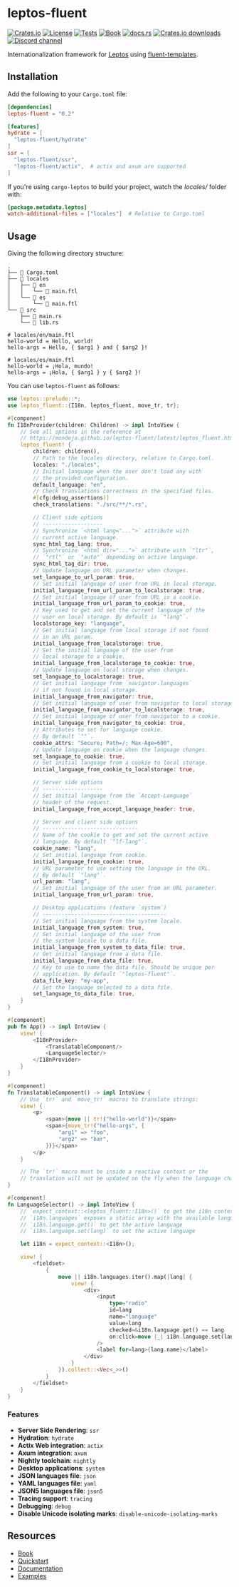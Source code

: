 # leptos-fluent

<!-- This file has been autogenerated.
To update it, change the content of `leptos-fluent/src/lib.rs`
and run `pre-commit run -a cargo-readme`
-->

[![Crates.io](https://img.shields.io/crates/v/leptos-fluent?logo=rust)](https://crates.io/crates/leptos-fluent)
[![License](https://img.shields.io/crates/l/leptos-fluent?logo=mit)](https://github.com/mondeja/leptos-fluent/blob/master/LICENSE)
[![Tests](https://img.shields.io/github/actions/workflow/status/mondeja/leptos-fluent/ci.yml?label=tests&logo=github)](https://github.com/mondeja/leptos-fluent/actions)
[![Book](https://img.shields.io/github/actions/workflow/status/mondeja/leptos-fluent/.github%2Fworkflows%2Fci.yml?logo=github&label=book)][book]
[![docs.rs](https://img.shields.io/docsrs/leptos-fluent?logo=docs.rs)](https://docs.rs/leptos-fluent)
[![Crates.io downloads](https://img.shields.io/crates/d/leptos-fluent)](https://crates.io/crates/leptos-fluent)
[![Discord channel](https://img.shields.io/badge/discord-grey?logo=discord&logoColor=white)](https://discord.com/channels/1031524867910148188/1251579884371705927)

Internationalization framework for [Leptos] using [fluent-templates].

## Installation

Add the following to your `Cargo.toml` file:

```toml
[dependencies]
leptos-fluent = "0.2"

[features]
hydrate = [
  "leptos-fluent/hydrate"
]
ssr = [
  "leptos-fluent/ssr",
  "leptos-fluent/actix",  # actix and axum are supported
]
```

If you're using `cargo-leptos` to build your project, watch the
_locales/_ folder with:

```toml
[package.metadata.leptos]
watch-additional-files = ["locales"]  # Relative to Cargo.toml
```

## Usage

Giving the following directory structure:

```plaintext
.
├── 📄 Cargo.toml
├── 📁 locales
│   ├── 📁 en
│   │   └── 📄 main.ftl
│   └── 📁 es
│       └── 📄 main.ftl
└── 📁 src
    ├── 📄 main.rs
    └── 📄 lib.rs
```

```ftl
# locales/en/main.ftl
hello-world = Hello, world!
hello-args = Hello, { $arg1 } and { $arg2 }!
```

```ftl
# locales/es/main.ftl
hello-world = ¡Hola, mundo!
hello-args = ¡Hola, { $arg1 } y { $arg2 }!
```

You can use `leptos-fluent` as follows:

```rust
use leptos::prelude::*;
use leptos_fluent::{I18n, leptos_fluent, move_tr, tr};

#[component]
fn I18nProvider(children: Children) -> impl IntoView {
    // See all options in the reference at
    // https://mondeja.github.io/leptos-fluent/latest/leptos_fluent.html
    leptos_fluent! {
        children: children(),
        // Path to the locales directory, relative to Cargo.toml.
        locales: "./locales",
        // Initial language when the user don't load any with
        // the provided configuration.
        default_language: "en",
        // Check translations correctness in the specified files.
        #[cfg(debug_assertions)]
        check_translations: "./src/**/*.rs",

        // Client side options
        // -------------------
        // Synchronize `<html lang="...">` attribute with
        // current active language.
        sync_html_tag_lang: true,
        // Synchronize `<html dir="...">` attribute with `"ltr"`,
        // `"rtl"` or `"auto"` depending on active language.
        sync_html_tag_dir: true,
        // Update language on URL parameter when changes.
        set_language_to_url_param: true,
        // Set initial language of user from URL in local storage.
        initial_language_from_url_param_to_localstorage: true,
        // Set initial language of user from URL in a cookie.
        initial_language_from_url_param_to_cookie: true,
        // Key used to get and set the current language of the
        // user on local storage. By default is `"lang"`.
        localstorage_key: "language",
        // Get initial language from local storage if not found
        // in an URL param.
        initial_language_from_localstorage: true,
        // Set the initial language of the user from
        // local storage to a cookie.
        initial_language_from_localstorage_to_cookie: true,
        // Update language on local storage when changes.
        set_language_to_localstorage: true,
        // Get initial language from `navigator.languages`
        // if not found in local storage.
        initial_language_from_navigator: true,
        // Set initial language of user from navigator to local storage.
        initial_language_from_navigator_to_localstorage: true,
        // Set initial language of user from navigator to a cookie.
        initial_language_from_navigator_to_cookie: true,
        // Attributes to set for language cookie.
        // By default `""`.
        cookie_attrs: "Secure; Path=/; Max-Age=600",
        // Update language on cookie when the language changes.
        set_language_to_cookie: true,
        // Set initial language from a cookie to local storage.
        initial_language_from_cookie_to_localstorage: true,

        // Server side options
        // -------------------
        // Set initial language from the `Accept-Language`
        // header of the request.
        initial_language_from_accept_language_header: true,

        // Server and client side options
        // ------------------------------
        // Name of the cookie to get and set the current active
        // language. By default `"lf-lang"`.
        cookie_name: "lang",
        // Set initial language from cookie.
        initial_language_from_cookie: true,
        // URL parameter to use setting the language in the URL.
        // By default `"lang"`.
        url_param: "lang",
        // Set initial language of the user from an URL parameter.
        initial_language_from_url_param: true,

        // Desktop applications (feature `system`)
        // ---------------------------------------
        // Set initial language from the system locale.
        initial_language_from_system: true,
        // Set initial language of the user from
        // the system locale to a data file.
        initial_language_from_system_to_data_file: true,
        // Get initial language from a data file.
        initial_language_from_data_file: true,
        // Key to use to name the data file. Should be unique per
        // application. By default `"leptos-fluent"`.
        data_file_key: "my-app",
        // Set the language selected to a data file.
        set_language_to_data_file: true,
    }
}

#[component]
pub fn App() -> impl IntoView {
    view! {
        <I18nProvider>
            <TranslatableComponent/>
            <LanguageSelector/>
        </I18nProvider>
    }
}

#[component]
fn TranslatableComponent() -> impl IntoView {
    // Use `tr!` and `move_tr!` macros to translate strings:
    view! {
        <p>
            <span>{move || tr!("hello-world")}</span>
            <span>{move_tr!("hello-args", {
                "arg1" => "foo",
                "arg2" => "bar",
            })}</span>
        </p>
    }

    // The `tr!` macro must be inside a reactive context or the
    // translation will not be updated on the fly when the language changes.
}

#[component]
fn LanguageSelector() -> impl IntoView {
    // `expect_context::<leptos_fluent::I18n>()` to get the i18n context
    // `i18n.languages` exposes a static array with the available languages
    // `i18n.language.get()` to get the active language
    // `i18n.language.set(lang)` to set the active language

    let i18n = expect_context::<I18n>();

    view! {
        <fieldset>
            {
                move || i18n.languages.iter().map(|lang| {
                    view! {
                        <div>
                            <input
                                type="radio"
                                id=lang
                                name="language"
                                value=lang
                                checked=&i18n.language.get() == lang
                                on:click=move |_| i18n.language.set(lang)
                            />
                            <label for=lang>{lang.name}</label>
                        </div>
                    }
                }).collect::<Vec<_>>()
            }
        </fieldset>
    }
}
```

### Features

- **Server Side Rendering**: `ssr`
- **Hydration**: `hydrate`
- **Actix Web integration**: `actix`
- **Axum integration**: `axum`
- **Nightly toolchain**: `nightly`
- **Desktop applications**: `system`
- **JSON languages file**: `json`
- **YAML languages file**: `yaml`
- **JSON5 languages file**: `json5`
- **Tracing support**: `tracing`
- **Debugging**: `debug`
- **Disable Unicode isolating marks**: `disable-unicode-isolating-marks`

## Resources

- [Book]
- [Quickstart]
- [Documentation]
- [Examples]

[leptos]: https://leptos.dev/
[fluent-templates]: https://github.com/XAMPPRocky/fluent-templates
[quickstart]: https://mondeja.github.io/leptos-fluent/latest/leptos_fluent.html
[examples]: https://github.com/mondeja/leptos-fluent/tree/master/examples
[book]: https://mondeja.github.io/leptos-fluent/latest/
[documentation]: https://docs.rs/leptos-fluent

